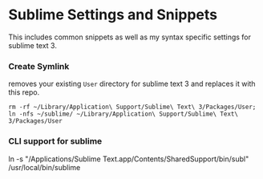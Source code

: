 # Sublime Settings and Snippets
This includes common snippets as well as my syntax specific settings for sublime text 3.


### Create Symlink
removes your existing `User` directory for sublime text 3 and replaces it with this repo.
```
rm -rf ~/Library/Application\ Support/Sublime\ Text\ 3/Packages/User; ln -nfs ~/sublime/ ~/Library/Application\ Support/Sublime\ Text\ 3/Packages/User
```

### CLI support for sublime
ln -s "/Applications/Sublime Text.app/Contents/SharedSupport/bin/subl" /usr/local/bin/sublime